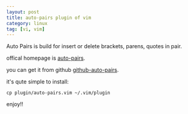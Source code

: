 ```yaml
---
layout: post
title: auto-pairs plugin of vim
category: linux
tag: [vi, vim]
---
```

Auto Pairs is build for insert or delete brackets, parens, quotes in pair. 

offical homepage is [auto-pairs](http://www.vim.org/scripts/script.php?script_id=3599).

you can get it from github [github-auto-pairs](https://github.com/jiangmiao/auto-pairs).

it's qute simple to install:

~~~~~~~~~~~~~~~~~~~~~~ {.bash}
cp plugin/auto-pairs.vim ~/.vim/plugin
~~~~~~~~~~~~~~~~~~~~~~

enjoy!!
